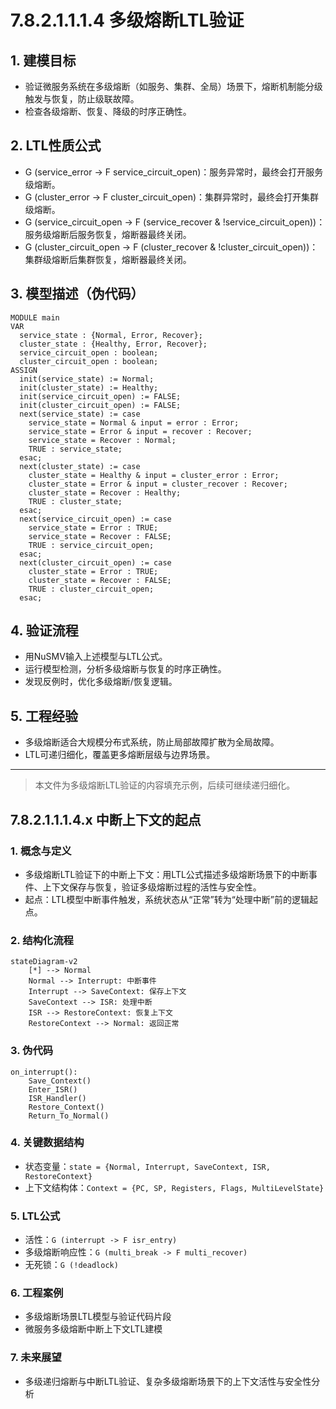 # 7.8.2.1.1.1.4 多级熔断LTL验证

## 1. 建模目标

- 验证微服务系统在多级熔断（如服务、集群、全局）场景下，熔断机制能分级触发与恢复，防止级联故障。
- 检查各级熔断、恢复、降级的时序正确性。

## 2. LTL性质公式

- G (service_error -> F service_circuit_open)：服务异常时，最终会打开服务级熔断。
- G (cluster_error -> F cluster_circuit_open)：集群异常时，最终会打开集群级熔断。
- G (service_circuit_open -> F (service_recover & !service_circuit_open))：服务级熔断后服务恢复，熔断器最终关闭。
- G (cluster_circuit_open -> F (cluster_recover & !cluster_circuit_open))：集群级熔断后集群恢复，熔断器最终关闭。

## 3. 模型描述（伪代码）

```smv
MODULE main
VAR
  service_state : {Normal, Error, Recover};
  cluster_state : {Healthy, Error, Recover};
  service_circuit_open : boolean;
  cluster_circuit_open : boolean;
ASSIGN
  init(service_state) := Normal;
  init(cluster_state) := Healthy;
  init(service_circuit_open) := FALSE;
  init(cluster_circuit_open) := FALSE;
  next(service_state) := case
    service_state = Normal & input = error : Error;
    service_state = Error & input = recover : Recover;
    service_state = Recover : Normal;
    TRUE : service_state;
  esac;
  next(cluster_state) := case
    cluster_state = Healthy & input = cluster_error : Error;
    cluster_state = Error & input = cluster_recover : Recover;
    cluster_state = Recover : Healthy;
    TRUE : cluster_state;
  esac;
  next(service_circuit_open) := case
    service_state = Error : TRUE;
    service_state = Recover : FALSE;
    TRUE : service_circuit_open;
  esac;
  next(cluster_circuit_open) := case
    cluster_state = Error : TRUE;
    cluster_state = Recover : FALSE;
    TRUE : cluster_circuit_open;
  esac;
```

## 4. 验证流程

- 用NuSMV输入上述模型与LTL公式。
- 运行模型检测，分析多级熔断与恢复的时序正确性。
- 发现反例时，优化多级熔断/恢复逻辑。

## 5. 工程经验

- 多级熔断适合大规模分布式系统，防止局部故障扩散为全局故障。
- LTL可递归细化，覆盖更多熔断层级与边界场景。

---
> 本文件为多级熔断LTL验证的内容填充示例，后续可继续递归细化。

## 7.8.2.1.1.1.4.x 中断上下文的起点

### 1. 概念与定义

- 多级熔断LTL验证下的中断上下文：用LTL公式描述多级熔断场景下的中断事件、上下文保存与恢复，验证多级熔断过程的活性与安全性。
- 起点：LTL模型中断事件触发，系统状态从“正常”转为“处理中断”前的逻辑起点。

### 2. 结构化流程

```mermaid
stateDiagram-v2
    [*] --> Normal
    Normal --> Interrupt: 中断事件
    Interrupt --> SaveContext: 保存上下文
    SaveContext --> ISR: 处理中断
    ISR --> RestoreContext: 恢复上下文
    RestoreContext --> Normal: 返回正常
```

### 3. 伪代码

```pseudo
on_interrupt():
    Save_Context()
    Enter_ISR()
    ISR_Handler()
    Restore_Context()
    Return_To_Normal()
```

### 4. 关键数据结构

- 状态变量：`state = {Normal, Interrupt, SaveContext, ISR, RestoreContext}`
- 上下文结构体：`Context = {PC, SP, Registers, Flags, MultiLevelState}`

### 5. LTL公式

- 活性：`G (interrupt -> F isr_entry)`
- 多级熔断响应性：`G (multi_break -> F multi_recover)`
- 无死锁：`G (!deadlock)`

### 6. 工程案例

- 多级熔断场景LTL模型与验证代码片段
- 微服务多级熔断中断上下文LTL建模

### 7. 未来展望

- 多级递归熔断与中断LTL验证、复杂多级熔断场景下的上下文活性与安全性分析
